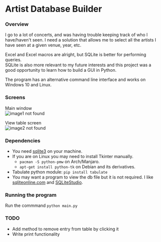 
# Artist Database Builder

### Overview

I go to a lot of concerts, and was having trouble keeping track of who I have/haven't seen. I need a solution that allows me to select all the artists I have seen at a given venue, year, etc.  

Excel and Excel macros are alright, but  SQLite is better for performing queries.  
SQLite is also more relevant to my future interests and this project was a good opportunity to learn how to build a GUI in Python.

The program has an alternative command line interface and works on Windows 10 and Linux.

### Screens

Main window  
![image1 not found](https://github.com/mitchfen/artist-database/blob/master/screenshots/screen1.png)  

View table screen  
![image2 not found](https://github.com/mitchfen/artist-database/blob/master/screenshots/screen2.png)


### Dependencies

* You need [sqlite3](https://sqlite.org/download.html) on your machine.
* If you are on Linux you may need to install Tkinter manually.
    * `pacman -S python-pmw` on Arch/Manjaro.
    * `apt-get install python-tk` on Debian and its derivatives.
* Tabulate python module: `pip install tabulate`
* You may want a program to view the db file but it is not required. I like [sqliteonline.com](https://sqliteonline.com/) and [SQLiteStudio](https://github.com/pawelsalawa/sqlitestudio/releases).

### Running the program

Run the commmand `python main.py`  

### TODO

* Add method to remove entry from table by clicking it
* Write print functionality

